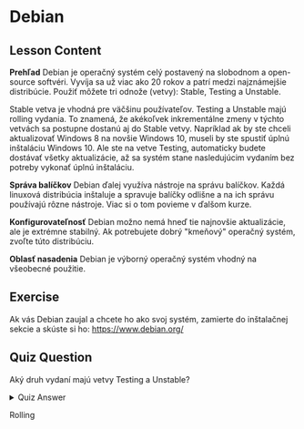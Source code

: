 # Debian

## Lesson Content

<b>Prehľad</b>
Debian je operačný systém celý postavený na slobodnom a open-source softvéri. Vyvíja sa už viac ako 20 rokov a patrí medzi najznámejšie distribúcie. Použiť môžete tri odnože (vetvy): Stable, Testing a Unstable. 

Stable vetva je vhodná pre väčšinu používateľov. Testing a Unstable majú rolling vydania. To znamená, že akékoľvek inkrementálne zmeny v týchto vetvách sa postupne dostanú aj do Stable vetvy. Napríklad ak by ste chceli aktualizovať Windows 8 na novšie Windows 10, museli by ste spustiť úplnú inštaláciu Windows 10. Ale ste na vetve Testing, automaticky budete dostávať všetky aktualizácie, až sa systém stane nasledujúcim vydaním bez potreby vykonať úplnú inštaláciu. 

<b>Správa balíčkov</b>
Debian ďalej využíva nástroje na správu balíčkov. Každá linuxová distribúcia inštaluje a spravuje balíčky odlišne a na ich správu používajú rôzne nástroje. Viac si o tom povieme v ďalšom kurze. 

<b>Konfigurovateľnosť</b>
Debian možno nemá hneď tie najnovšie aktualizácie, ale je extrémne stabilný. Ak potrebujete dobrý "kmeňový" operačný systém, zvoľte túto distribúciu.

<b>Oblasť nasadenia</b>
Debian je výborný operačný systém vhodný na všeobecné použitie.


## Exercise

Ak vás Debian zaujal a chcete ho ako svoj systém, zamierte do inštalačnej sekcie a skúste si ho: <a href='https://www.debian.org/'>https://www.debian.org/</a>

## Quiz Question

Aký druh vydaní majú vetvy Testing a Unstable? 

<details>
    <summary>Quiz Answer</summary>
</details>

Rolling
